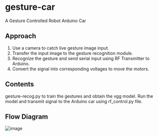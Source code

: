 # gesture-car
A Gesture Controlled Robot Arduino Car

## Approach
1. Use a camera to catch live gesture image input.
2. Transfer the input image to the gesture recognition module.
3. Recognize the gesture and send serial input using RF Transmitter to Arduino.
4. Convert the signal into corresponding voltages to move the motors.

##  Contents
gesture-recog.py to train the gestures and obtain the vgg model.
Run the model and transmit signal to the Arduino car using rf_control.py file.

## Flow Diagram
![image](https://user-images.githubusercontent.com/18104656/156959111-d1104b93-1597-4302-866c-e83f868a5ab1.png)


